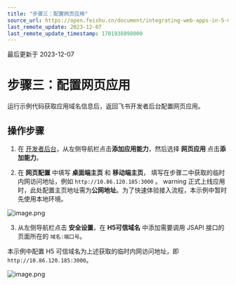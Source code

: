 ```yaml
---
title: "步骤三：配置网页应用"
source_url: https://open.feishu.cn/document/integrating-web-apps-in-5-minutes/step-4-configure-the-home-page-address
last_remote_update: 2023-12-07
last_remote_update_timestamp: 1701938898000
---
```

最后更新于 2023-12-07

# 步骤三：配置网页应用

运行示例代码获取应用域名信息后，返回飞书开发者后台配置网页应用。

## 操作步骤

1. 在 [开发者后台](https://open.feishu.cn/app/)，从左侧导航栏点击**添加应用能力**，然后选择 **网页应用** 点击**添加能力**。

2. 在 **网页配置** 中填写 **桌面端主页** 和 **移动端主页**， 填写在步骤二中获取的临时内网访问地址，例如 `http://10.86.120.185:3000` 。 warning
正式上线应用时，此处配置主页地址需为**公网地址**。为了快速体验接入流程，本示例中暂时先使用本地环境。 

![image.png](https://sf3-cn.feishucdn.com/obj/open-platform-opendoc/d397f521373055e77d57b508d1e5b879_Gi06Dj0Gzq.png?height=1560&lazyload=true&maxWidth=600&width=2972)

3. 从左侧导航栏点击 **安全设置**，在 **H5可信域名** 中添加需要调用 JSAPI 接口的页面所在的 `域名:端口号`。

本示例中配置 H5 可信域名为上述获取的临时内网访问地址，即 `http://10.86.120.185:3000`。

![image.png](https://sf3-cn.feishucdn.com/obj/open-platform-opendoc/19f53983ef21c029edb115523b44f9d1_nFzacC8SS5.png?height=1696&lazyload=true&maxWidth=600&width=2964)

